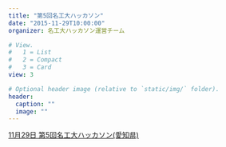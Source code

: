 ```yaml
---
title: "第5回名工大ハッカソン"
date: "2015-11-29T10:00:00"
organizer: 名工大ハッカソン運営チーム

# View.
#   1 = List
#   2 = Compact
#   3 = Card
view: 3

# Optional header image (relative to `static/img/` folder).
header:
  caption: ""
  image: ""
---
```


[11月29日 第5回名工大ハッカソン(愛知県)](https://kokucheese.com/event/index/343147/)
